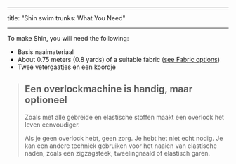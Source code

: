 - - -
title: "Shin swim trunks: What You Need"
- - -

To make Shin, you will need the following:

- Basis naaimateriaal
- About 0.75 meters (0.8 yards) of a suitable fabric ([see Fabric options](/docs/patterns/shin/fabric))
- Twee vetergaatjes en een koordje

> ## Een overlockmachine is handig, maar optioneel
> 
> Zoals met alle gebreide en elastische stoffen maakt een overlock het leven eenvoudiger.
> 
> Als je geen overlock hebt, geen zorg. Je hebt het niet echt nodig. Je kan een andere techniek gebruiken voor het naaien van elastische naden, zoals een zigzagsteek, tweelingnaald of elastisch garen.
